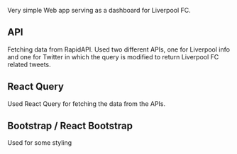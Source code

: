 Very simple Web app serving as a dashboard for Liverpool FC.

## API
Fetching data from RapidAPI. Used two different APIs, one for Liverpool info and one for Twitter in which the query is modified to return Liverpool FC related tweets.

## React Query
Used React Query for fetching the data from the APIs.

## Bootstrap / React Bootstrap
Used for some styling
